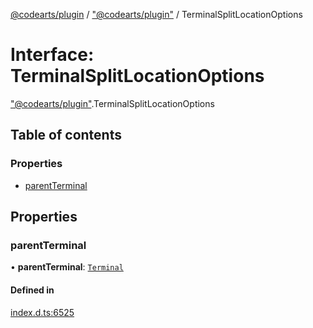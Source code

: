 [@codearts/plugin](../README.md) / ["@codearts/plugin"](../modules/_codearts_plugin_.md) / TerminalSplitLocationOptions

# Interface: TerminalSplitLocationOptions

["@codearts/plugin"](../modules/_codearts_plugin_.md).TerminalSplitLocationOptions

## Table of contents

### Properties

- [parentTerminal](codearts_plugin_.TerminalSplitLocationOptions.md#parentterminal)

## Properties

### parentTerminal

• **parentTerminal**: [`Terminal`](codearts_plugin_.Terminal.md)

#### Defined in

[index.d.ts:6525](https://github.com/huaweicloud/cloudide-plugin-api/blob/3b0eee8/index.d.ts#L6525)
